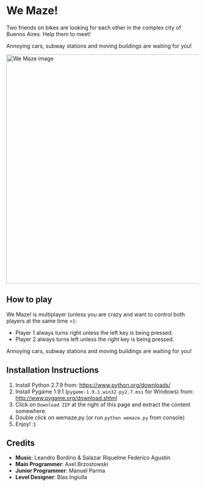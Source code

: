 # We Maze!

Two friends on bikes are looking for each other in the complex city of Buenos Aires. Help them to meet!

Annoying cars, subway stations and moving buildings are waiting for you!

<img src="http://globalgamejam.org/sites/default/files/styles/game_content__wide/public/games/screenshots/screen_69.png?itok=SmpGL8aS" alt="We Maze image" width="600px"></img>

## How to play

We Maze! is multiplayer (unless you are crazy and want to control both players at the same time =):
- Player 1 always turns right unless the left key is being pressed.
- Player 2 always turns left unless the right key is being pressed.

Annoying cars, subway stations and moving buildings are waiting for you!

## Installation Instructions

1. Install Python 2.7.9 from: https://www.python.org/downloads/
2. Install Pygame 1.9.1 (`pygame-1.9.1.win32-py2.7.msi` for Windows) from: http://www.pygame.org/download.shtml
3. Click on `Download ZIP` at the right of this page and extract the content somewhere.
4. Double click on wemaze.py (or run `python wemaze.py` from console)
5. Enjoy! :)

## Credits

- **Music**: Leandro Bordino &amp; Salazar Riquelme Federico Agustin
- **Main Programmer**: Axel Brzostowski
- **Junior Programmer**: Manuel Parma
- **Level Designer**: Blas Ingiulla
